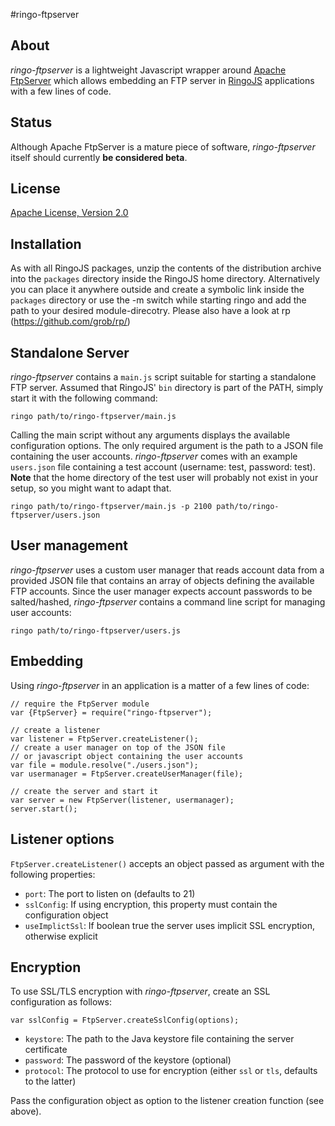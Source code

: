 #ringo-ftpserver

## About

*ringo-ftpserver* is a lightweight Javascript wrapper around [Apache FtpServer](http://mina.apache.org/ftpserver/) which allows embedding an FTP server in [RingoJS](http://ringojs.org/) applications with a few lines of code.

## Status

Although Apache FtpServer is a mature piece of software, *ringo-ftpserver* itself should currently **be considered beta**.

## License

[Apache License, Version 2.0](http://www.apache.org/licenses/LICENSE-2.0.html)

## Installation

As with all RingoJS packages, unzip the contents of the distribution archive into the `packages` directory inside the RingoJS home directory. Alternatively you can place it anywhere outside and create a symbolic link inside the `packages` directory or use the -m switch while starting ringo and add the path to your desired module-direcotry.
Please also have a look at rp (https://github.com/grob/rp/)

## Standalone Server

*ringo-ftpserver* contains a `main.js` script suitable for starting a standalone FTP server. Assumed that RingoJS' `bin` directory is part of the PATH, simply start it with the following command:

`ringo path/to/ringo-ftpserver/main.js`

Calling the main script without any arguments displays the available configuration options. The only required argument is the path to a JSON file containing the user accounts. *ringo-ftpserver* comes with an example `users.json` file containing a test account (username: test, password: test). **Note** that the home directory of the test user will probably not exist in your setup, so you might want to adapt that.

`ringo path/to/ringo-ftpserver/main.js -p 2100 path/to/ringo-ftpserver/users.json`

## User management

*ringo-ftpserver* uses a custom user manager that reads account data from a provided JSON file that contains an array of objects defining the available FTP accounts. Since the user manager expects account passwords to be salted/hashed, *ringo-ftpserver* contains a command line script for managing user accounts:

`ringo path/to/ringo-ftpserver/users.js`

## Embedding

Using *ringo-ftpserver* in an application is a matter of a few lines of code:

    // require the FtpServer module
    var {FtpServer} = require("ringo-ftpserver");

    // create a listener
    var listener = FtpServer.createListener();
    // create a user manager on top of the JSON file 
    // or javascript object containing the user accounts
    var file = module.resolve("./users.json");
    var usermanager = FtpServer.createUserManager(file);

    // create the server and start it
    var server = new FtpServer(listener, usermanager);
    server.start();

## Listener options

`FtpServer.createListener()` accepts an object passed as argument with the following properties:

* `port`: The port to listen on (defaults to 21)
* `sslConfig`: If using encryption, this property must contain the configuration object
* `useImplictSsl`: If boolean true the server uses implicit SSL encryption, otherwise explicit

## Encryption

To use SSL/TLS encryption with *ringo-ftpserver*, create an SSL configuration as follows:

    var sslConfig = FtpServer.createSslConfig(options);

* `keystore`: The path to the Java keystore file containing the server certificate
* `password`: The password of the keystore (optional)
* `protocol`: The protocol to use for encryption (either `ssl` or `tls`, defaults to the latter)

Pass the configuration object as option to the listener creation function (see above).

